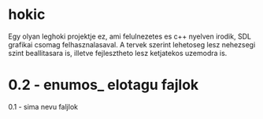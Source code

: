 hokic
=====

Egy olyan leghoki projektje ez, ami felulnezetes es c++ nyelven irodik, SDL grafikai csomag felhasznalasaval. 
A tervek szerint lehetoseg lesz nehezsegi szint beallitasara is, illetve fejlesztheto lesz ketjatekos uzemodra is.

0.2 - enumos_ elotagu fajlok
=
0.1 - sima nevu faljlok
